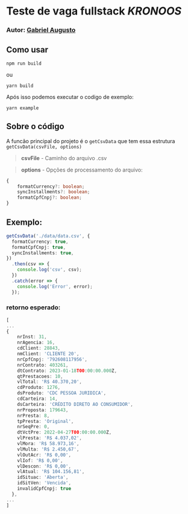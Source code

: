 # Teste de vaga fullstack _KRONOOS_

### Autor: [Gabriel Augusto](https://biew.dev)

## Como usar

```
npm run build
```

ou

```
yarn build
```

Após isso podemos executar o codigo de exemplo:

```
yarn example
```

## Sobre o código

A funcão principal do projeto é o `getCsvData` que tem essa estrutura `getCsvData(csvFile, options)`

> **csvFile** - Caminho do arquivo .csv

> **options** - Opções de processamento do arquivo:

```typescript
{
    formatCurrency?: boolean;
    syncInstallments?: boolean;
    formatCpfCnpj?: boolean;
}
```

## Exemplo:

```typescript
getCsvData('./data/data.csv', {
  formatCurrency: true,
  formatCpfCnpj: true,
  syncInstallments: true,
})
  .then(csv => {
    console.log('csv', csv);
  })
  .catch(error => {
    console.log('Error', error);
  });
```

### retorno esperado:

```typescript
[
...
{
    nrInst: 31,
    nrAgencia: 16,
    cdClient: 28843,
    nmClient: 'CLIENTE 20',
    nrCpfCnpj: '792608117956',
    nrContrato: 403261,
    dtContrato: 2023-01-18T00:00:00.000Z,
    qtPrestacoes: 10,
    vlTotal: 'R$ 40.370,20',
    cdProduto: 1276,
    dsProduto: 'CDC PESSOA JURIDICA',
    cdCarteira: 14,
    dsCarteira: 'CRÉDITO DIRETO AO CONSUMIDOR',
    nrProposta: 179643,
    nrPresta: 8,
    tpPresta: 'Original',
    nrSeqPre: 0,
    dtVctPre: 2022-04-27T00:00:00.000Z,
    vlPresta: 'R$ 4.037,02',
    vlMora: 'R$ 58.973,16',
    vlMulta: 'R$ 2.450,67',
    vlOutAcr: 'R$ 0,00',
    vlIof: 'R$ 0,00',
    vlDescon: 'R$ 0,00',
    vlAtual: 'R$ 104.156,81',
    idSituac: 'Aberta',
    idSitVen: 'Vencida',
    invalidCpfCnpj: true
  },
...
]
```
